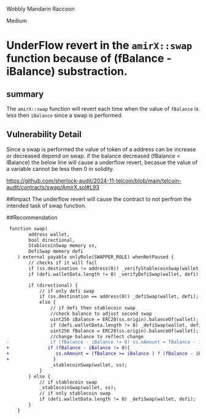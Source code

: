 Wobbly Mandarin Raccoon

Medium

# UnderFlow revert in the `amirX::swap` function because of (fBalance - iBalance) substraction.

## summary 
The `amirX::swap` function will revert each time when the value of `fBalance` is less then `iBalance` since a swap is performed.
## Vulnerability Detail
Since a swap is performed the value of token of a address can be increase or decreased depend on swap.
if the balance decreased (fBalance < IBalance) the below line will cause a underflow revert, becasue the value of a variable cannot be less then 0 in solidity.

https://github.com/sherlock-audit/2024-11-telcoin/blob/main/telcoin-audit/contracts/swap/AmirX.sol#L93

##Impact
The underflow revert will cause the contract to not perfrom the intended task of swap function.

##Recommendation
```diff
 function swap(
        address wallet,
        bool directional,
        StablecoinSwap memory ss,
        DefiSwap memory defi
    ) external payable onlyRole(SWAPPER_ROLE) whenNotPaused {
        // checks if it will fail
        if (ss.destination != address(0)) _verifyStablecoinSwap(wallet, ss);
        if (defi.walletData.length != 0) _verifyDefiSwap(wallet, defi);

        if (directional) {
            // if only defi swap
            if (ss.destination == address(0)) _defiSwap(wallet, defi);
            else {
                // if defi then stablecoin swap
                //check balance to adjust second swap
                uint256 iBalance = ERC20(ss.origin).balanceOf(wallet);
                if (defi.walletData.length != 0) _defiSwap(wallet, defi);
                uint256 fBalance = ERC20(ss.origin).balanceOf(wallet);
                //change balance to reflect change
-               if (fBalance - iBalance != 0) ss.oAmount = fBalance - iBalance;
+              if (fBalance - iBalance != 0){
+                 ss.oAmount = (fBalance >= iBalance ) ? (fBalance - iBalance) : iBalance - fBalance;
+                }
                _stablecoinSwap(wallet, ss);
            }
        } else {
            // if stablecoin swap
            _stablecoinSwap(wallet, ss);
            // if only stablecoin swap
            if (defi.walletData.length != 0) _defiSwap(wallet, defi);
        }
    }
```